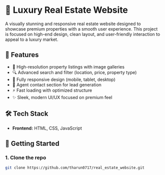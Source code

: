 # 🏡 Luxury Real Estate Website

A visually stunning and responsive real estate website designed to showcase premium properties with a smooth user experience. This project is focused on high-end design, clean layout, and user-friendly interaction to appeal to a luxury market.

## 🌟 Features

- 📸 High-resolution property listings with image galleries  
- 🔍 Advanced search and filter (location, price, property type)  
- 📱 Fully responsive design (mobile, tablet, desktop)  
- 👤 Agent contact section for lead generation  
- ⚡ Fast loading with optimized structure  
- ✨ Sleek, modern UI/UX focused on premium feel  

## 🛠️ Tech Stack

- **Frontend:** HTML, CSS, JavaScript  

## 🚀 Getting Started

### 1. Clone the repo
```bash
git clone https://github.com/tharun0717/real_estate_website.git
